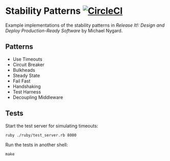 # Stability Patterns [![CircleCI](https://circleci.com/gh/akrawchyk/stability-patterns.svg?style=shield)](https://circleci.com/gh/akrawchyk/stability-patterns)

Example implementations of the stability patterns in _Release It!: Design and Deploy Production-Ready Software_ by Michael Nygard.


## Patterns

* Use Timeouts
* Circuit Breaker
* Bulkheads
* Steady State
* Fail Fast
* Handshaking
* Test Harness
* Decoupling Middleware

## Tests

Start the test server for simulating timeouts:

```
ruby ./ruby/test_server.rb 8000
```

Run the tests in another shell:

```
make
```
